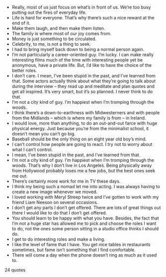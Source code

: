  - Really, most of us just focus on what’s in front of us. We’re too busy putting out the fires of everyday life.
 - Life is hard for everyone. That’s why there’s such a nice reward at the end of it.
 - Make them laugh, and then make them listen.
 - The family is where most of our joy comes from.
 - Money is just something to be circulated.
 - Celebrity, to me, is not a thing to seek.
 - I had to bring myself back down to being a normal person again.
 - I’m not particularly a career-oriented guy. I’m lucky. I can make really interesting films much of the time with interesting people yet be anonymous, have a private life. But, I’d like to have the choice of the better roles.
 - I don’t care. I mean, I’ve been stupid in the past, and I’ve learned from that. Some actors actually think about what they’re going to talk about during the interview – they read up and meditate and plan quotes and get all inspired. It’s very smart, but it’s so planned. I never think to do that.
 - I’m not a city kind of guy. I’m happiest when I’m tromping through the woods.
 - I think there’s a down-to-earthness with Midwesterners and with people from the Midlands – which is where my family is from – in Ireland.
 - I would love, more than anything, to do an out-and-out farce with huge physical energy. Just because you’re from the minimalist school, it doesn’t mean you can’t go big.
 - Baseball should be the only thing on an eight year old boy’s mind.
 - I can’t control how people are going to react. I try not to worry about what I can’t control.
 - I mean, I’ve been stupid in the past, and I’ve learned from that.
 - I’m not a city kind of guy. I’m happiest when I’m tromping through the woods. That’s why I don’t live in Los Angeles. Being physically away from Hollywood probably loses me a few jobs, but the best ones seek me out.
 - There’s certainly more work for me in TV these days.
 - I think my being such a nomad let me into acting. I was always having to create a new image whenever we moved.
 - I loved working with Meryl Streep twice and I’ve gotten to work with my friend Liam Neeson on several occasions.
 - I don’t get any parts I don’t get offered. There are lots of great things out there I would like to do that I don’t get offered.
 - You should learn to be happy with what you have. Besides, the fact that I’m not a huge star has allowed me to pick and choose the roles I want to do, not the ones some person sitting in a studio office thinks I should do.
 - I get to do interesting roles and make a living.
 - I like the level of fame that I have. You get nice tables in restaurants sometimes, but fame isn’t something that I find comfortable.
 - There will come a day when the phone doesn’t ring as much as it used to.

24 quotes